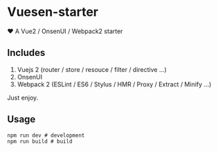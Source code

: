 # Vuesen-starter
❤️ A Vue2 / OnsenUI / Webpack2 starter

## Includes

1. Vuejs 2 (router / store / resouce / filter / directive ...)
2. OnsenUI
3. Webpack 2 (ESLint / ES6 / Stylus / HMR / Proxy / Extract / Minify ...)

Just enjoy.

## Usage
```shell
npm run dev # development
npm run build # build
```
